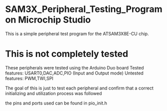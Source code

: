 # SAM3X_Peripheral_Testing_Program on Microchip Studio

This is a simple peripheral test program for the ATSAM3X8E-CU chip. 

# This is not completely tested
These peripherals were tested using the Arduino Duo board
Tested features:
USART0,DAC,ADC,PIO (Input and Output mode)
Untested features:
PWM,TWI,SPI

The goal of this is just to test each peripheral and confirm that a correct initializing and utilization process was followed

the pins and ports used can be found in pio_init.h




